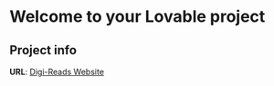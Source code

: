 # Welcome to your Lovable project

## Project info

**URL**: [Digi-Reads Website](https://digi-reads.vercel.app/)
